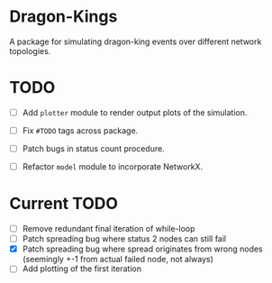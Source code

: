 # Dragon-Kings
A package for simulating dragon-king events over different network topologies.

# TODO
- [ ] Add `plotter` module to render output plots of the simulation.
- [ ] Fix `#TODO` tags across package.
- [ ] Patch bugs in status count procedure.
- [ ] Refactor `model` module to incorporate NetworkX.


# Current TODO
- [ ] Remove redundant final iteration of while-loop
- [ ] Patch spreading bug where status 2 nodes can still fail
- [x] Patch spreading bug where spread originates from wrong nodes (seemingly +-1 from actual failed node, not always)
- [ ] Add plotting of the first iteration